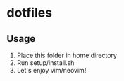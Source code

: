 # dotfiles
## Usage
1. Place this folder in home directory
2. Run setup/install.sh
3. Let's enjoy vim/neovim!
